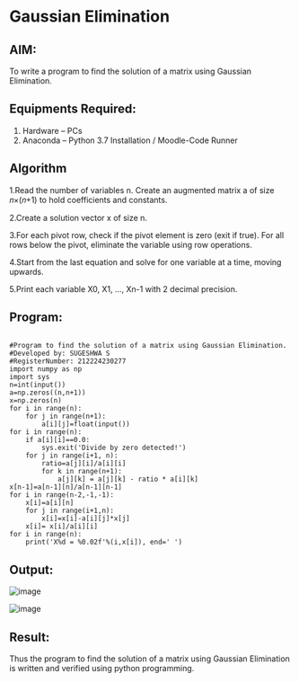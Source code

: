 # Gaussian Elimination

## AIM:
To write a program to find the solution of a matrix using Gaussian Elimination.

## Equipments Required:
1. Hardware – PCs
2. Anaconda – Python 3.7 Installation / Moodle-Code Runner

## Algorithm
1.Read the number of variables n. Create an augmented matrix a of size 𝑛×(𝑛+1) to hold coefficients and constants.

2.Create a solution vector x of size n.

3.For each pivot row, check if the pivot element is zero (exit if true). For all rows below the pivot, eliminate the variable using row operations.

4.Start from the last equation and solve for one variable at a time, moving upwards.

5.Print each variable X0, X1, ..., Xn-1 with 2 decimal precision.

## Program:
```

#Program to find the solution of a matrix using Gaussian Elimination.
#Developed by: SUGESHWA S
#RegisterNumber: 212224230277
import numpy as np
import sys
n=int(input())
a=np.zeros((n,n+1))
x=np.zeros(n)
for i in range(n):
    for j in range(n+1):
        a[i][j]=float(input())
for i in range(n):
    if a[i][i]==0.0:
        sys.exit('Divide by zero detected!')
    for j in range(i+1, n):
        ratio=a[j][i]/a[i][i]
        for k in range(n+1):
            a[j][k] = a[j][k] - ratio * a[i][k]
x[n-1]=a[n-1][n]/a[n-1][n-1]
for i in range(n-2,-1,-1):
    x[i]=a[i][n]
    for j in range(i+1,n):
        x[i]=x[i]-a[i][j]*x[j]
    x[i]= x[i]/a[i][i]
for i in range(n):
    print('X%d = %0.02f'%(i,x[i]), end=' ')
```

## Output:

![image](https://github.com/user-attachments/assets/9db4f12b-92e7-4a0b-8c71-4f7b21894747)

![image](https://github.com/user-attachments/assets/b0292840-6762-43ad-9d79-60949fca48e2)




## Result:
Thus the program to find the solution of a matrix using Gaussian Elimination is written and verified using python programming.

